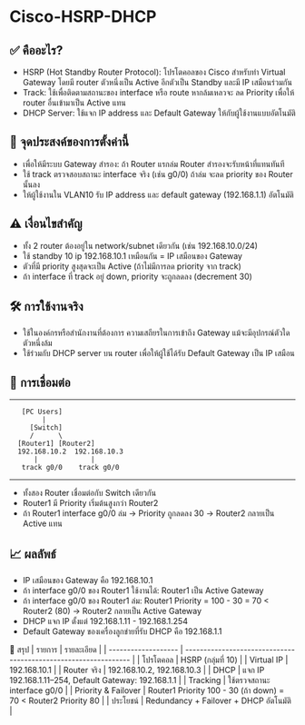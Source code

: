 # Cisco-HSRP-DHCP
## ✅ คืออะไร?
- HSRP (Hot Standby Router Protocol): โปรโตคอลของ Cisco สำหรับทำ Virtual Gateway โดยมี router ตัวหนึ่งเป็น Active อีกตัวเป็น Standby และมี IP เสมือนร่วมกัน
- Track: ใช้เพื่อติดตามสถานะของ interface หรือ route หากล้มเหลวจะ ลด Priority เพื่อให้ router อื่นเข้ามาเป็น Active แทน
- DHCP Server: ใช้แจก IP address และ Default Gateway ให้กับผู้ใช้งานแบบอัตโนมัติ

## 🎯 จุดประสงค์ของการตั้งค่านี้
- เพื่อให้มีระบบ Gateway สำรอง: ถ้า Router แรกล่ม Router สำรองจะรับหน้าที่แทนทันที
- ใช้ track ตรวจสอบสถานะ interface จริง (เช่น g0/0) ถ้าล่ม จะลด priority ของ Router นั้นลง
- ให้ผู้ใช้งานใน VLAN10 รับ IP address และ default gateway (192.168.1.1) อัตโนมัติ

## ⚠️ เงื่อนไขสำคัญ
- ทั้ง 2 router ต้องอยู่ใน network/subnet เดียวกัน (เช่น 192.168.10.0/24)
- ใช้ standby 10 ip 192.168.10.1 เหมือนกัน = IP เสมือนของ Gateway
- ตัวที่มี priority สูงสุดจะเป็น Active (ถ้าไม่มีการลด priority จาก track)
- ถ้า interface ที่ track อยู่ down, priority จะถูกลดลง (decrement 30)

## 🛠️ การใช้งานจริง
- ใช้ในองค์กรหรือสำนักงานที่ต้องการ ความเสถียรในการเข้าถึง Gateway แม้จะมีอุปกรณ์ตัวใดตัวหนึ่งล้ม
- ใช้ร่วมกับ DHCP server บน router เพื่อให้ผู้ใช้ได้รับ Default Gateway เป็น IP เสมือน

## 🔗 การเชื่อมต่อ
--------------------------
       [PC Users]
            |
         [Switch]
         /      \
      [Router1] [Router2]
      192.168.10.2  192.168.10.3
          |             |
       track g0/0    track g0/0

--------------------------
- ทั้งสอง Router เชื่อมต่อกับ Switch เดียวกัน
- Router1 มี Priority เริ่มต้นสูงกว่า Router2
- ถ้า Router1 interface g0/0 ล่ม -> Priority ถูกลดลง 30 -> Router2 กลายเป็น Active แทน

## 📈 ผลลัพธ์
- IP เสมือนของ Gateway คือ 192.168.10.1
- ถ้า interface g0/0 ของ Router1 ใช้งานได้: Router1 เป็น Active Gateway
- ถ้า interface g0/0 ของ Router1 ล่ม: Router1 Priority = 100 - 30 = 70 < Router2 (80) -> Router2 กลายเป็น Active Gateway
- DHCP แจก IP ตั้งแต่ 192.168.1.11 - 192.168.1.254
- Default Gateway ของเครื่องลูกข่ายที่รับ DHCP คือ 192.168.1.1

🧠 สรุป
| รายการ              | รายละเอียด                                                      |
| ------------------- | --------------------------------------------------------------- |
| โปรโตคอล            | HSRP (กลุ่มที่ 10)                                              |
| Virtual IP          | 192.168.10.1                                                    |
| Router จริง         | 192.168.10.2, 192.168.10.3                                      |
| DHCP                | แจก IP 192.168.1.11–254, Default Gateway: 192.168.1.1           |
| Tracking            | ใช้ตรวจสถานะ interface g0/0                                     |
| Priority & Failover | Router1 Priority 100 - 30 (ถ้า down) = 70 < Router2 Priority 80 |
| ประโยชน์            | Redundancy + Failover + DHCP อัตโนมัติ                          |

